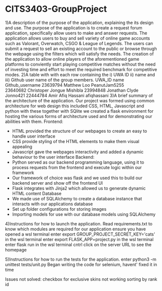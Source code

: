 # CITS3403-GroupProject
1)A description of the purpose of the application, explaining the its design and use.
The purpose of the application is to create a request forum application, specifically allow users to make and answer requests. The application allows users to buy and sell variety of online game accounts such as Valorant, Overwatch, CSGO & League of Legends. The users can submit a request to sell an existing account to the public or browse through the webpage using the filters which will satisfy the needs. The creation of the application to allow online players of the aforementioned game platforms to conviently start playing competitive matches without the need of investing time and effort to meet the required benchmark for competitive modes. 
2)A table with with each row containing the i) UWA ID ii) name and iii) Github user name of the group members.
UWA_ID      name                Github_username
23639794    Matthew Loo         PeanutJam5255    
23640682    Christoper Jongue   Mishibla 
23994848    Jonathan Clyde      Jonno421 
22444784    Amir Afiq Hassani   afiqhassani 
3)A brief summary of the architecture of the application.
Our project was formed using common architecture for web design this included CSS, HTML, Javascript and python with these together with SQlite we created a flask environment for hosting the various forms of architecture used and for demonstrating our abilities with them. 
Frontend:
-	HTML provided the structure of our webpages to create an easy to handle user interface
-	CSS provide styling of the HTML elements to make them visual appealing 
-	Javascript gave the webpages interactivity and added a dynamic behaviour to the user interface
Backend:
-	Python served as our backend programming language, using it to process requests from the frontend and execute logic within our framework
-	Our framework of choice was flask and we used this to build our backend server and show off the frontend UI
-	Flask integrates with Jinja2 which allowed us to generate dynamic HTML content 
Database
-	We made use of SQLAlchemy to create a database instance that interacts with our applications database
-	Set up folder configurations for storing images
-	Importing models for use with our database models using SQLAlchemy

4)Instructions for how to launch the application.
Read requirements.txt to know which modules are required for our application
ensure you have opened a wsl terminal 
enter export GROUP_PROJECT_SECRET_KEY='cats' in the wsl terminal 
enter export FLASK_APP=project.py in the wsl terminal
enter flask run in the wsl terminal 
cntrl click on the server URL to see the homepage

5)Instructions for how to run the tests for the application.
enter python3 -m unittest tests/unit.py
Began writing the code for selenium, havent' fixed it in time


Issues not solved:
checkbox for exclusive skins not working
sorting by rank id

